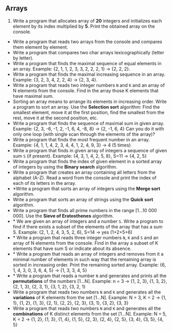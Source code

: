 ## Arrays

1. Write a program that allocates array of **20** integers and initializes each element by its index multiplied by **5**. Print the obtained array on the console.
* Write a program that reads two arrays from the console and compares them element by element.
* Write a program that compares two char arrays lexicographically (letter by letter).
* Write a program that finds the maximal sequence of equal elements in an array. Example: {2, 1, 1, 2, 3, 3, 2, 2, 2, 1} -> {2, 2, 2}.
* Write a program that finds the maximal increasing sequence in an array. Example: {3, 2, 3, 4, 2, 2, 4} -> {2, 3, 4}.
* Write a program that reads two integer numbers `N` and `K` and an array of N elements from the console. Find in the array those K elements that have maximal sum.
* Sorting an array means to arrange its elements in increasing order. Write a program to sort an array. Use the **Selection sort** algorithm: Find the smallest element, move it at the first position, find the smallest from the rest, move it at the second position, etc.
* Write a program that finds the sequence of maximal sum in given array. Example: {2, 3, -6, -1, 2, -1, 6, 4, -8, 8} -> {2, -1, 6, 4} Can you do it with only one loop (with single scan through the elements of the array)?
* Write a program that finds the most frequent number in an array. Example: {4, 1, 1, 4, 2, 3, 4, 4, 1, 2, 4, 9, 3} -> 4 (5 times)
* Write a program that finds in given array of integers a sequence of given sum `S` (if present). Example: {4, 3, 1, 4, 2, 5, 8}, S=11 -> {4, 2, 5}
* Write a program that finds the index of given element in a sorted array of integers by using the **Binary search** algorithm.
* Write a program that creates an array containing all letters from the alphabet (A-Z). Read a word from the console and print the index of each of its letters in the array.
* \*Write a program that sorts an array of integers using the **Merge sort** algorithm.
* Write a program that sorts an array of strings using the **Quick sort** algorithm.
* Write a program that finds all prime numbers in the range [1...10 000 000]. Use the **Sieve of Eratosthenes** algorithm.
* \* We are given an array of integers and a number `S`. Write a program to find if there exists a subset of the elements of the array that has a sum S. Example: {2, 1, 2, 4, 3, 5, 2, 6}, S=14 -> yes (1+2+5+6)
* \* Write a program that reads three integer numbers `N`, `K` and `S` and an array of N elements from the console. Find in the array a subset of K elements that have sum S or indicate about its absence.
* \* Write a program that reads an array of integers and removes from it a minimal number of elements in such way that the remaining array is sorted in increasing order. Print the remaining sorted array. Example: {6, 1, 4, 3, 0, 3, 6, 4, 5} -> {1, 3, 3, 4, 5}
* \* Write a program that reads a number `N` and generates and prints all the **permutations** of the numbers [1...N]. Example: n = 3 -> {1, 2, 3}, {1, 3, 2}, {2, 1, 3}, {2, 3, 1}, {3, 1, 2}, {3, 2, 1}
* Write a program that reads two numbers `N` and `K` and generates all the **variations** of K elements from the set [1...N]. Example: N = 3, K = 2 -> {1, 1}, {1, 2}, {1, 3}, {2, 1}, {2, 2}, {2, 3}, {3, 1}, {3, 2}, {3, 3}
* Write a program that reads two numbers `N` and `K` and generates all the **combinations** of K distinct elements from the set [1...N]. Example: N = 5, K = 2 -> {1, 2}, {1, 3}, {1, 4}, {1, 5}, {2, 3}, {2, 4}, {2, 5}, {3, 4}, {3, 5}, {4, 5}
